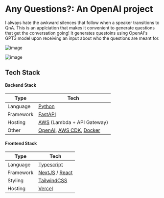 # Any Questions?: An OpenAI project

I always hate the awkward silences that follow when a speaker transitions to QnA. This is an applciation that makes it convenient to generate questions that get the conversation going! It generates questoins using OpenAI's GPT3 model upon receiving an input about who the questions are meant for.

![image](https://user-images.githubusercontent.com/24990448/204139565-63fe4653-7151-4dc7-9317-5415b8533df5.png)

![image](https://user-images.githubusercontent.com/24990448/204139557-ad216b61-ffb0-4cd8-af58-ceea869bbfad.png)


## Tech Stack

#### Backend Stack

| Type      | Tech                                                         |
| --------- | ------------------------------------------------------------ |
| Language  | [Python](https://www.python.org/)                            |
| Framework | [FastAPI](https://fastapi.tiangolo.com/)                     |
| Hosting   | [AWS](https://aws.amazon.com/) (Lambda + API Gateway)        |
| Other     | [OpenAI](https://openai.com/), [AWS CDK](https://aws.amazon.com/cdk/), [Docker](https://www.docker.com/) |

#### Frontend Stack

| Type      | Tech                                                         |
| --------- | ------------------------------------------------------------ |
| Language  | [Typescript](https://www.typescriptlang.org/)                |
| Framework | [NextJS](https://nextjs.org/) / [React](https://reactjs.org/) |
| Styling   | [TailwindCSS](https://tailwindcss.com/)                      |
| Hosting   | [Vercel](https://vercel.com)                                 |
